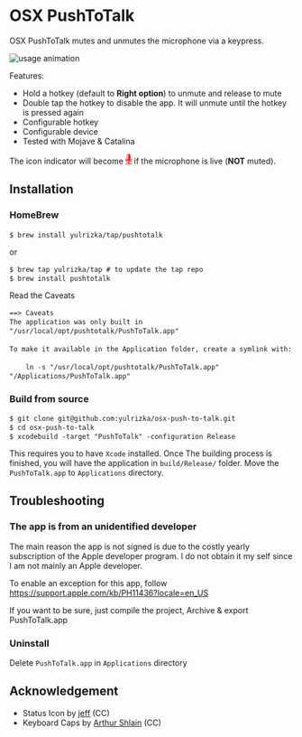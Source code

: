 # OSX PushToTalk

OSX PushToTalk mutes and unmutes the microphone via a keypress.

![usage animation](https://user-images.githubusercontent.com/117752/96354725-0eabff00-10da-11eb-9539-6e159e7d588b.gif)

Features:

- Hold a hotkey (default to **Right option**) to unmute and release to mute
- Double tap the hotkey to disable the app. It will unmute until the hotkey is pressed again
- Configurable hotkey
- Configurable device
- Tested with Mojave & Catalina

The icon indicator will become ![red mic](../PushToTalk/Images.xcassets/statusIconTalk.imageset/talk1x.png) if the microphone is live (**NOT** muted).

## Installation

### HomeBrew

```
$ brew install yulrizka/tap/pushtotalk
```

or 

```
$ brew tap yulrizka/tap # to update the tap repo
$ brew install pushtotalk
```

Read the Caveats
```
==> Caveats
The application was only built in "/usr/local/opt/pushtotalk/PushToTalk.app"

To make it available in the Application folder, create a symlink with:

    ln -s "/usr/local/opt/pushtotalk/PushToTalk.app" "/Applications/PushToTalk.app"
```



### Build from source
```
$ git clone git@github.com:yulrizka/osx-push-to-talk.git
$ cd osx-push-to-talk
$ xcodebuild -target "PushToTalk" -configuration Release
```

This requires you to have `Xcode` installed. Once The building process is finished, you will have the application in `build/Release/` folder.
Move the `PushToTalk.app` to `Applications` directory.

## Troubleshooting

### The app is from an unidentified developer

The main reason the app is not signed is due to the costly yearly subscription of the Apple developer program.
I do not obtain it my self since I am not mainly an Apple developer.

To enable an exception for this app, follow https://support.apple.com/kb/PH11436?locale=en_US

If you want to be sure, just compile the project, Archive & export PushToTalk.app

### Uninstall

Delete `PushToTalk.app` in `Applications` directory

## Acknowledgement

- Status Icon by [jeff](https://thenounproject.com/jeff955/) (CC)
- Keyboard Caps by [Arthur Shlain](https://thenounproject.com/ArtZ91/) (CC)
